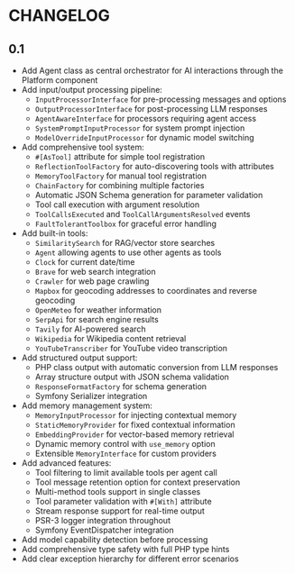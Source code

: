 CHANGELOG
=========

0.1
---

 * Add Agent class as central orchestrator for AI interactions through the Platform component
 * Add input/output processing pipeline:
   - `InputProcessorInterface` for pre-processing messages and options
   - `OutputProcessorInterface` for post-processing LLM responses
   - `AgentAwareInterface` for processors requiring agent access
   - `SystemPromptInputProcessor` for system prompt injection
   - `ModelOverrideInputProcessor` for dynamic model switching
 * Add comprehensive tool system:
   - `#[AsTool]` attribute for simple tool registration
   - `ReflectionToolFactory` for auto-discovering tools with attributes
   - `MemoryToolFactory` for manual tool registration
   - `ChainFactory` for combining multiple factories
   - Automatic JSON Schema generation for parameter validation
   - Tool call execution with argument resolution
   - `ToolCallsExecuted` and `ToolCallArgumentsResolved` events
   - `FaultTolerantToolbox` for graceful error handling
 * Add built-in tools:
   - `SimilaritySearch` for RAG/vector store searches
   - `Agent` allowing agents to use other agents as tools
   - `Clock` for current date/time
   - `Brave` for web search integration
   - `Crawler` for web page crawling
   - `Mapbox` for geocoding addresses to coordinates and reverse geocoding
   - `OpenMeteo` for weather information
   - `SerpApi` for search engine results
   - `Tavily` for AI-powered search
   - `Wikipedia` for Wikipedia content retrieval
   - `YouTubeTranscriber` for YouTube video transcription
 * Add structured output support:
   - PHP class output with automatic conversion from LLM responses
   - Array structure output with JSON schema validation
   - `ResponseFormatFactory` for schema generation
   - Symfony Serializer integration
 * Add memory management system:
   - `MemoryInputProcessor` for injecting contextual memory
   - `StaticMemoryProvider` for fixed contextual information
   - `EmbeddingProvider` for vector-based memory retrieval
   - Dynamic memory control with `use_memory` option
   - Extensible `MemoryInterface` for custom providers
 * Add advanced features:
   - Tool filtering to limit available tools per agent call
   - Tool message retention option for context preservation
   - Multi-method tools support in single classes
   - Tool parameter validation with `#[With]` attribute
   - Stream response support for real-time output
   - PSR-3 logger integration throughout
   - Symfony EventDispatcher integration
 * Add model capability detection before processing
 * Add comprehensive type safety with full PHP type hints
 * Add clear exception hierarchy for different error scenarios
